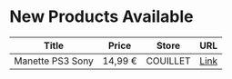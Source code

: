 # New Products Available

| Title | Price | Store | URL |
|---|---|---|---|
| Manette PS3 Sony | 14,99 € | COUILLET | [Link](https://www.cashconverters.be/fr/accessoires-jeux-video/822168-manette-ps3-sony.html) |
